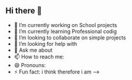 ## Hi there 👋

- 🔭 I’m currently working on
  School projects
- 🌱 I’m currently learning
  Professional codig
- 👯 I’m looking to collaborate on
  simple projects
- 🤔 I’m looking for help with 
- 💬 Ask me about 
- 📫 How to reach me: 
- 😄 Pronouns: 
- ⚡ Fun fact: i think therefore i am
-->
